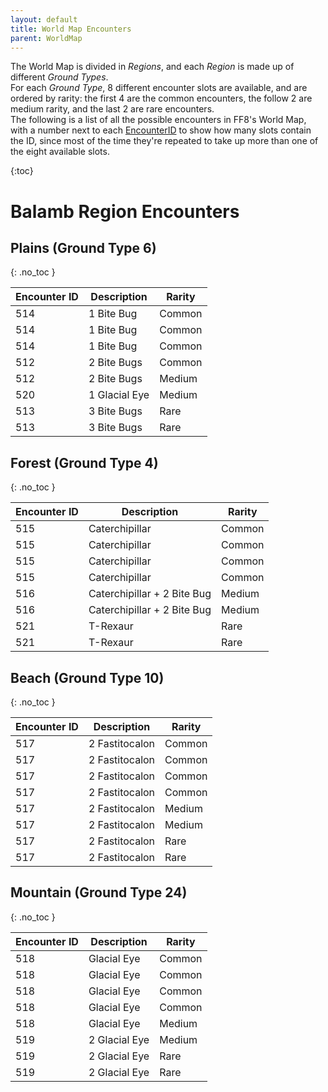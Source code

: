 ```yaml
---
layout: default
title: World Map Encounters
parent: WorldMap
---
```


The World Map is divided in _Regions_, and each _Region_ is made up of different _Ground Types_.  
For each _Ground Type_, 8 different encounter slots are available, and are ordered by rarity: the first 4 are the common encounters, the follow 2 are medium rarity, and the last 2 are rare encounters.  
The following is a list of all the possible encounters in FF8's World Map, with a number next to each [EncounterID](../../Battle/encounter-codes/) to show how many slots contain the ID, since most of the time they're repeated to take up more than one of the eight available slots.  

{:toc}

# Balamb Region Encounters

## Plains (Ground Type 6)
{: .no_toc }

| Encounter ID  | Description   | Rarity |
|---------------|---------------|--------|
| 514           | 1 Bite Bug    | Common |
| 514           | 1 Bite Bug    | Common |
| 514           | 1 Bite Bug    | Common |
| 512           | 2 Bite Bugs   | Common |
| 512           | 2 Bite Bugs   | Medium |
| 520           | 1 Glacial Eye | Medium |
| 513           | 3 Bite Bugs   | Rare   |
| 513           | 3 Bite Bugs   | Rare   |

## Forest (Ground Type 4)
{: .no_toc }

| Encounter ID  | Description                 | Rarity |
|---------------|-----------------------------|--------|
| 515           | Caterchipillar              | Common |
| 515           | Caterchipillar              | Common |
| 515           | Caterchipillar              | Common |
| 515           | Caterchipillar              | Common |
| 516           | Caterchipillar + 2 Bite Bug | Medium |
| 516           | Caterchipillar + 2 Bite Bug | Medium |
| 521           | T-Rexaur                    | Rare   |
| 521           | T-Rexaur                    | Rare   |

## Beach (Ground Type 10)
{: .no_toc }

| Encounter ID  | Description       | Rarity |
|---------------|-------------------|--------|
| 517           | 2 Fastitocalon    | Common |
| 517           | 2 Fastitocalon    | Common |
| 517           | 2 Fastitocalon    | Common |
| 517           | 2 Fastitocalon    | Common |
| 517           | 2 Fastitocalon    | Medium |
| 517           | 2 Fastitocalon    | Medium |
| 517           | 2 Fastitocalon    | Rare   |
| 517           | 2 Fastitocalon    | Rare   |

## Mountain (Ground Type 24)
{: .no_toc }

| Encounter ID  | Description     | Rarity |
|---------------|-----------------|--------|
| 518           | Glacial Eye     | Common |
| 518           | Glacial Eye     | Common |
| 518           | Glacial Eye     | Common |
| 518           | Glacial Eye     | Common |
| 518           | Glacial Eye     | Medium |
| 519           | 2 Glacial Eye   | Medium |
| 519           | 2 Glacial Eye   | Rare   |
| 519           | 2 Glacial Eye   | Rare   |

